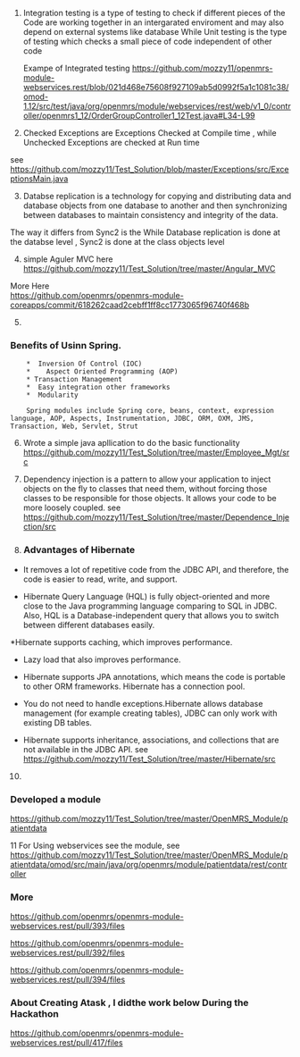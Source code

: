 1. Integration testing is a type of testing to check if different pieces of the Code are working together in an intergarated enviroment and may also depend on external systems like database
   While Unit testing is the type of testing which checks a small piece of code independent of other code

   Exampe of Integrated testing 
  https://github.com/mozzy11/openmrs-module-webservices.rest/blob/021d468e75608f927109ab5d0992f5a1c1081c38/omod-1.12/src/test/java/org/openmrs/module/webservices/rest/web/v1_0/controller/openmrs1_12/OrderGroupController1_12Test.java#L34-L99


  2. Checked Exceptions are Exceptions Checked at Compile time , while Unchecked Exceptions are checked at Run time

  see  https://github.com/mozzy11/Test_Solution/blob/master/Exceptions/src/ExceptionsMain.java

  3. Databse replication is a technology for copying and distributing data and database objects from one database to another and then synchronizing between databases to maintain consistency and integrity of the data. 

  The way it differs from Sync2 is the While Database replication is done at the databse level , Sync2 is done at the class objects level 

  4. simple Aguler MVC  here https://github.com/mozzy11/Test_Solution/tree/master/Angular_MVC

  More Here  
  https://github.com/openmrs/openmrs-module-coreapps/commit/618262caad2cebff1ff8cc1773065f96740f468b

  5. 
###  Benefits of Usinn Spring.
        *  Inversion Of Control (IOC)
        *    Aspect Oriented Programming (AOP)
        * Transaction Management
        *  Easy integration other frameworks
        *  Modularity

        Spring modules include Spring core, beans, context, expression language, AOP, Aspects, Instrumentation, JDBC, ORM, OXM, JMS, Transaction, Web, Servlet, Strut

6. Wrote a simple java apllication to do the basic functionality
   https://github.com/mozzy11/Test_Solution/tree/master/Employee_Mgt/src


7. Dependency injection is a pattern to allow your application to inject objects on the fly to classes that need them, without forcing those classes to be responsible for those objects. It allows your code to be more loosely coupled. 
 see  https://github.com/mozzy11/Test_Solution/tree/master/Dependence_Injection/src


8.  ### Advantages of Hibernate 

* It removes a lot of repetitive code from the JDBC API, and therefore, the code is easier to read, write, and support.

* Hibernate Query Language (HQL) is fully object-oriented and more close to the Java programming language comparing to SQL in JDBC. Also, HQL is a Database-independent query that allows you to switch between different databases easily.

*Hibernate supports caching, which improves performance.

* Lazy load that also improves performance.

* Hibernate supports JPA annotations, which means the code is portable to other ORM frameworks.
Hibernate has a connection pool.

* You do not need to handle exceptions.Hibernate allows database management (for example creating tables), JDBC can only work with existing DB tables.

* Hibernate supports inheritance, associations, and collections that are not available in the JDBC API.
 see https://github.com/mozzy11/Test_Solution/tree/master/Hibernate/src


10. 
###  Developed a module
https://github.com/mozzy11/Test_Solution/tree/master/OpenMRS_Module/patientdata

11   For Using webservices see the module, 
see  https://github.com/mozzy11/Test_Solution/tree/master/OpenMRS_Module/patientdata/omod/src/main/java/org/openmrs/module/patientdata/rest/controller

### More 
https://github.com/openmrs/openmrs-module-webservices.rest/pull/393/files

https://github.com/openmrs/openmrs-module-webservices.rest/pull/392/files

https://github.com/openmrs/openmrs-module-webservices.rest/pull/394/files 


###  About Creating Atask , I didthe work below During the Hackathon 
https://github.com/openmrs/openmrs-module-webservices.rest/pull/417/files


